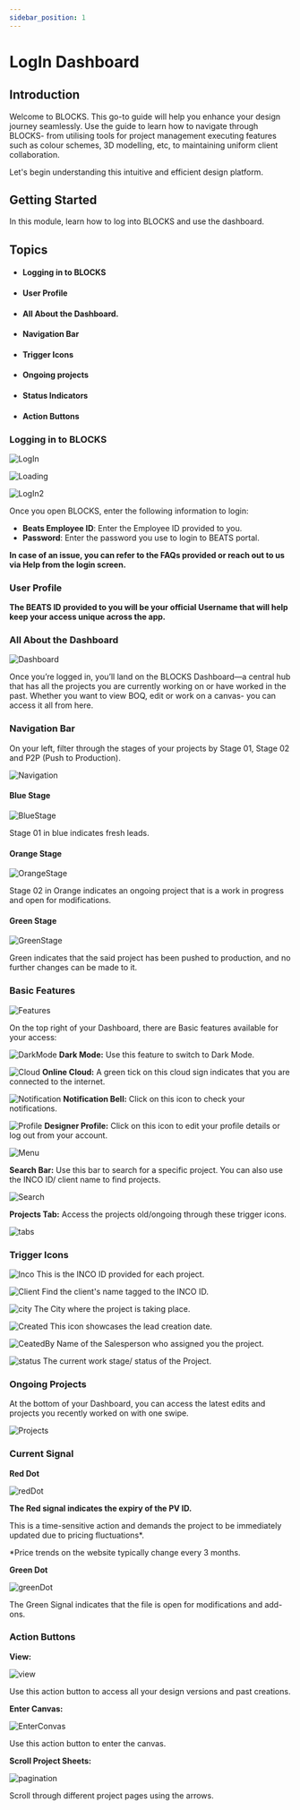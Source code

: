 ```yaml
---
sidebar_position: 1
---
```


# LogIn Dashboard

## Introduction

Welcome to BLOCKS. This go-to guide will help you enhance your design journey seamlessly. Use the guide to learn how to navigate through BLOCKS- from utilising tools for project management executing features such as colour schemes, 3D modelling, etc, to maintaining uniform client collaboration. 

Let's begin understanding this intuitive and efficient design platform. 


## Getting Started

In this module, learn how to log into BLOCKS and use the dashboard.

## Topics

- #### Logging in to BLOCKS
- #### User Profile
- #### All About the Dashboard.
- #### Navigation Bar
- #### Trigger Icons 
- #### Ongoing projects 
- #### Status Indicators 
- #### Action Buttons


### Logging in to BLOCKS

![LogIn](../static/img/logIn/login.png)

![Loading](../static/img/logIn/loading.png)

![LogIn2](../static/img/logIn/login2.png)







Once you open BLOCKS,  enter the following information to login: 

- **Beats Employee ID**: Enter the  Employee ID provided to you.
- **Password**: Enter the password you use to login to BEATS portal.


**In case of an issue, you can refer to the FAQs provided or reach out to us via Help from the login screen.** 


### User Profile

**The BEATS ID provided to you will be your official Username that will help keep your access unique across the app.**


### All About the Dashboard


![Dashboard](../static/img/logIn/dashboard.png)


Once you’re logged in, you’ll land on the BLOCKS Dashboard—a central hub that has all the projects you are currently working on or have worked in the past. Whether you want to view BOQ, edit or work on a canvas- you can access it all from here.


### Navigation Bar 

On your left, filter through the stages of your projects by Stage 01, Stage 02 and P2P (Push to Production). 

![Navigation](../static/img/logIn/navigation.png)



#### Blue Stage

![BlueStage](../static/img/logIn/bluestage.png)

Stage 01 in blue indicates fresh leads.

#### Orange Stage

![OrangeStage](../static/img/logIn/orangestage.png)

Stage 02 in Orange indicates an ongoing project that is a work in progress and open for modifications.

#### Green Stage

![GreenStage](../static/img/logIn/greenStage.png)

Green indicates that the said project has been pushed to production, and no further changes can be made to it. 



### Basic Features

![Features](../static/img/logIn/features.png)



On the top right of your Dashboard, there are Basic features available for your access:

![DarkMode](../static/img/logIn/darkMode.png)   **Dark Mode:** Use this feature to switch to Dark Mode.

![Cloud](../static/img/logIn/cloud.png)  **Online Cloud:** A green tick on this cloud sign indicates that you are connected to the internet. 

![Notification](../static/img/logIn/notification.png)  **Notification Bell:** Click on this icon to check your notifications. 

![Profile](../static/img/logIn/profile.png)  **Designer Profile:** Click on this icon to edit your profile details or log out from your account.

![Menu](../static/img/logIn/menu.png)



 **Search Bar:** Use this bar to search for a specific project. You can also use the INCO ID/ client name to find projects. 

![Search](../static/img/logIn/search.png)


**Projects Tab:** Access the projects old/ongoing through these trigger icons. 

![tabs](../static/img/logIn/tabs.png)



### Trigger Icons 

![Inco](../static/img/logIn/inco.png)  This is the INCO ID provided for each project.

![Client](../static/img/logIn/client.png)  Find the client's name tagged to the INCO ID.

![city](../static/img/logIn/city.png)  The City where the project is taking place.

![Created](../static/img/logIn/created.png)  This icon showcases the lead creation date. 

![CeatedBy](../static/img/logIn/createdBy.png)  Name of the Salesperson who assigned you the project.

![status](../static/img/logIn/status.png)  The current work stage/ status of the Project. 


### Ongoing Projects

At the bottom of your Dashboard, you can access the latest edits and projects you recently worked on with one swipe.

![Projects](../static/img/logIn/projects.png)


### Current Signal 

**Red Dot**  

![redDot](../static/img/logIn/redDot.png)


**The Red signal indicates the expiry of the PV ID.**

This is a time-sensitive action and demands the project to be immediately updated due to pricing fluctuations*. 

*Price trends on the website typically change every 3 months. 


**Green Dot**

![greenDot](../static/img/logIn/greenDot.png)


The Green Signal indicates that the file is open for modifications and add-ons. 


### Action Buttons 

**View:** 

![view](../static/img/logIn/viewIcon.png)


Use this action button to access all your design versions and past creations.

**Enter Canvas:** 

![EnterConvas](../static/img/logIn/enterConvas.png)


Use this action button to enter the canvas. 

**Scroll Project Sheets:**

![pagination](../static/img/logIn/pagination.png)


Scroll through different project pages using the arrows. 
